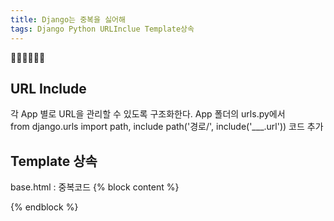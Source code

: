```yaml
---
title: Django는 중복을 싫어해
tags: Django Python URLInclue Template상속
---
```


:ghost::ghost::ghost::star2::star2::star2:

URL Include
---
각 App 별로 URL을 관리할 수 있도록 구조화한다. 
App 폴더의 urls.py에서  
from django.urls import path, include
path('경로/', include('___.url')) 코드 추가

Template 상속
---
base.html : 중복코드
{% block content  %}

{% endblock %}
